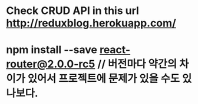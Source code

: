 # Check CRUD API in this url http://reduxblog.herokuapp.com/

# npm install --save react-router@2.0.0-rc5 // 버전마다 약간의 차이가 있어서 프로젝트에 문제가 있을 수도 있나보다.

# 
